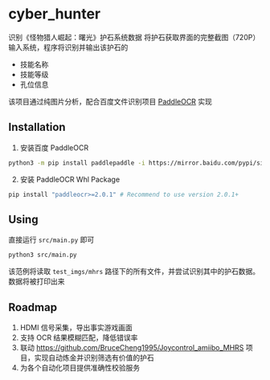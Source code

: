 # cyber_hunter

识别《怪物猎人崛起：曙光》护石系统数据
将护石获取界面的完整截图（720P）输入系统，程序将识别并输出该护石的

- 技能名称
- 技能等级
- 孔位信息

该项目通过纯图片分析，配合百度文件识别项目 [PaddleOCR](https://github.com/PaddlePaddle/PaddleOCR) 实现

## Installation

1. 安装百度 PaddleOCR

```bash
python3 -m pip install paddlepaddle -i https://mirror.baidu.com/pypi/simple
```

2. 安装 PaddleOCR Whl Package

```bash
pip install "paddleocr>=2.0.1" # Recommend to use version 2.0.1+
```

## Using

直接运行 `src/main.py` 即可

```bash
python3 src/main.py
```

该范例将读取 `test_imgs/mhrs` 路径下的所有文件，并尝试识别其中的护石数据。数据将被打印出来

## Roadmap

1. HDMI 信号采集，导出事实游戏画面
2. 支持 OCR 结果模糊匹配，降低错误率
3. 联动 <https://github.com/BruceCheng1995/Joycontrol_amiibo_MHRS> 项目，实现自动炼金并识别筛选有价值的护石
4. 为各个自动化项目提供准确性校验服务
